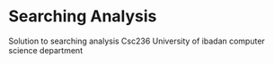 # Searching Analysis
 Solution to searching analysis Csc236 University of ibadan computer science department
